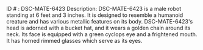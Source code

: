 ID # : DSC-MATE-6423
Description: DSC-MATE-6423 is a male robot standing at 6 feet and 3 inches. It is designed to resemble a humanoid creature and has various metallic features on its body. DSC-MATE-6423's head is adorned with a bucket hat, and it wears a golden chain around its neck. Its face is equipped with a green cyclops eye and a frightened mouth. It has horned rimmed glasses which serve as its eyes.